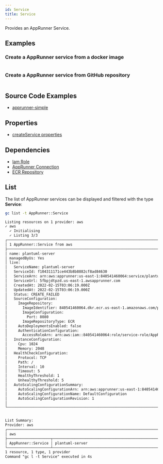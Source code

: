 ```yaml
---
id: Service
title: Service
---
```


Provides an AppRunner Service.

## Examples

### Create a AppRunner service from a docker image

```js

```

### Create a AppRunner service from GitHub repository

```js

```

## Source Code Examples

- [apprunner-simple](https://github.com/grucloud/grucloud/blob/main/examples/aws/AppRunner/apprunner-simple/resources.js)

## Properties

- [createService properties](https://docs.aws.amazon.com/AWSJavaScriptSDK/latest/AWS/AppRunner.html#createService-property)

## Dependencies

- [Iam Role](../IAM/Role.md)
- [AppRunner Connection](./Connection.md)
- [ECR Repository](../ECR/Repository.md)

## List

The list of AppRunner services can be displayed and filtered with the type **Service**:

```sh
gc list -t AppRunner::Service
```

```txt
Listing resources on 1 provider: aws
✓ aws
  ✓ Initialising
  ✓ Listing 3/3
┌──────────────────────────────────────────────────────────────────────────┐
│ 1 AppRunner::Service from aws                                            │
├──────────────────────────────────────────────────────────────────────────┤
│ name: plantuml-server                                                    │
│ managedByUs: Yes                                                         │
│ live:                                                                    │
│   ServiceName: plantuml-server                                           │
│   ServiceId: f104311171ce443b8b8882cf8ad84630                            │
│   ServiceArn: arn:aws:apprunner:us-east-1:840541460064:service/plantuml… │
│   ServiceUrl: 5fbpjdtpzd.us-east-1.awsapprunner.com                      │
│   CreatedAt: 2022-02-15T03:06:19.000Z                                    │
│   UpdatedAt: 2022-02-15T03:06:19.000Z                                    │
│   Status: CREATE_FAILED                                                  │
│   SourceConfiguration:                                                   │
│     ImageRepository:                                                     │
│       ImageIdentifier: 840541460064.dkr.ecr.us-east-1.amazonaws.com/pla… │
│       ImageConfiguration:                                                │
│         Port: 8080                                                       │
│       ImageRepositoryType: ECR                                           │
│     AutoDeploymentsEnabled: false                                        │
│     AuthenticationConfiguration:                                         │
│       AccessRoleArn: arn:aws:iam::840541460064:role/service-role/AppRun… │
│   InstanceConfiguration:                                                 │
│     Cpu: 1024                                                            │
│     Memory: 2048                                                         │
│   HealthCheckConfiguration:                                              │
│     Protocol: TCP                                                        │
│     Path: /                                                              │
│     Interval: 10                                                         │
│     Timeout: 5                                                           │
│     HealthyThreshold: 1                                                  │
│     UnhealthyThreshold: 5                                                │
│   AutoScalingConfigurationSummary:                                       │
│     AutoScalingConfigurationArn: arn:aws:apprunner:us-east-1:8405414600… │
│     AutoScalingConfigurationName: DefaultConfiguration                   │
│     AutoScalingConfigurationRevision: 1                                  │
│                                                                          │
└──────────────────────────────────────────────────────────────────────────┘


List Summary:
Provider: aws
┌─────────────────────────────────────────────────────────────────────────┐
│ aws                                                                     │
├────────────────────┬────────────────────────────────────────────────────┤
│ AppRunner::Service │ plantuml-server                                    │
└────────────────────┴────────────────────────────────────────────────────┘
1 resource, 1 type, 1 provider
Command "gc l -t Service" executed in 4s

```
